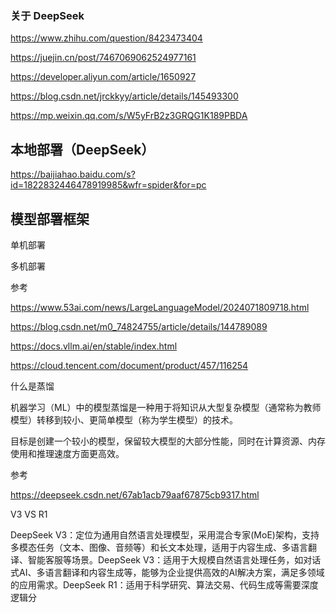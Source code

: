 ### 关于 DeepSeek

https://www.zhihu.com/question/8423473404

https://juejin.cn/post/7467069062524977161

https://developer.aliyun.com/article/1650927

https://blog.csdn.net/jrckkyy/article/details/145493300

https://mp.weixin.qq.com/s/W5yFrB2z3GRQG1K189PBDA



## 本地部署（DeepSeek）



https://baijiahao.baidu.com/s?id=1822832446478919985&wfr=spider&for=pc



## 模型部署框架

单机部署

多机部署



参考

https://www.53ai.com/news/LargeLanguageModel/2024071809718.html

https://blog.csdn.net/m0_74824755/article/details/144789089

https://docs.vllm.ai/en/stable/index.html

https://cloud.tencent.com/document/product/457/116254



什么是蒸馏

机器学习（ML）中的模型蒸馏是一种用于将知识从大型复杂模型（通常称为教师模型）转移到较小、更简单模型（称为学生模型）的技术。

目标是创建一个较小的模型，保留较大模型的大部分性能，同时在计算资源、内存使用和推理速度方面更高效。



参考

https://deepseek.csdn.net/67ab1acb79aaf67875cb9317.html



V3 VS R1

DeepSeek V3：定位为通用自然语言处理模型，采用混合专家(MoE)架构，支持多模态任务（文本、图像、音频等）和长文本处理，适用于内容生成、多语言翻译、智能客服等场景‌。DeepSeek V3：适用于大规模自然语言处理任务，如对话式AI、多语言翻译和内容生成等，能够为企业提供高效的AI解决方案，满足多领域的应用需求‌。DeepSeek R1：适用于科学研究、算法交易、代码生成等需要深度逻辑分